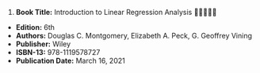 1. **Book Title:** Introduction to Linear Regression Analysis 🚨🚨🚨🚨🚨
- **Edition:** 6th
- **Authors:** Douglas C. Montgomery, Elizabeth A. Peck, G. Geoffrey Vining
- **Publisher:** Wiley
- **ISBN-13:** 978-1119578727
- **Publication Date:** March 16, 2021
